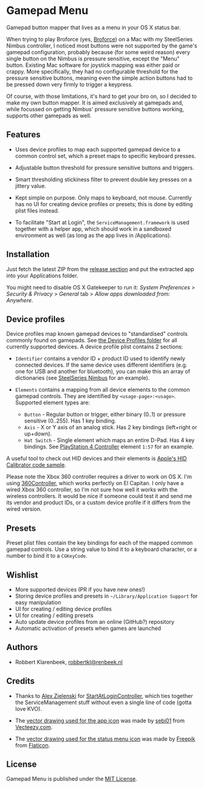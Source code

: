 # Gamepad Menu

Gamepad button mapper that lives as a menu in your OS X status bar.

When trying to play Broforce (yes, [Broforce](http://www.broforcegame.com)) on a Mac with my SteelSeries Nimbus controller, I noticed most buttons were not supported by the game's gamepad configuration, probably because (for some weird reason) every single button on the Nimbus is pressure sensitive, except the "Menu" button. Existing Mac software for joystick mapping was either paid or crappy. More specifically, they had no configurable threshold for the pressure sensitive buttons, meaning even the simple action buttons had to be pressed down very firmly to trigger a keypress.

Of course, with those limitations, it's hard to get your bro on, so I decided to make my own button mapper. It is aimed exclusively at gamepads and, while focussed on getting Nimbus' pressure sensitive buttons working, supports other gamepads as well.

## Features

* Uses device profiles to map each supported gamepad device to a common control set, which a preset maps to specific keyboard presses.

* Adjustable button threshold for pressure sensitive buttons and triggers.

* Smart thresholding stickiness filter to prevent double key presses on a jittery value.

* Kept simple on purpose. Only maps to keyboard, not mouse. Currently has no UI for creating device profiles or presets; this is done by editing plist files instead.

* To facilitate "Start at Login", the `ServiceManagement.framework` is used together with a helper app, which should work in a sandboxed environment as well (as long as the app lives in /Applications).

## Installation

Just fetch the latest ZIP from the [release section](https://github.com/robbertkl/GamepadMenu/releases) and put the extracted app into your Applications folder.

You might need to disable OS X Gatekeeper to run it: *System Preferences* > *Security & Privacy* > *General* tab > *Allow apps downloaded from: Anywhere*.

## Device profiles

Device profiles map known gamepad devices to "standardised" controls commonly found on gamepads. See [the Device Profiles folder](Resources/Device%20Profiles/) for all currently supported devices. A device profile plist contains 2 sections:

* `Identifier` contains a vendor ID + product ID used to identify newly connected devices. If the same device uses different identifiers (e.g. one for USB and another for bluetooth), you can make this an array of dictionaries (see [SteelSeries Nimbus](Resources/Device%20Profiles/SteelSeries%20Nimbus.plist) for an example).

* `Elements` contains a mapping from all device elements to the common gamepad controls. They are identified by `<usage-page>:<usage>`. Supported element types are:
    * `Button` - Regular button or trigger, either binary (0..1) or pressure sensitive (0..255). Has 1 key binding.
    * `Axis` - X or Y axis of an analog stick. Has 2 key bindings (left+right or up+down).
    * `Hat Switch` - Single element which maps an entire D-Pad. Has 4 key bindings. See [PlayStation 4 Controller](Resources/Device%20Profiles/PlayStation%204%20Controller.plist) element `1:57` for an example.

A useful tool to check out HID devices and their elements is [Apple's HID Calibrator code sample](https://developer.apple.com/library/mac/samplecode/HID_Calibrator/).

Please note the Xbox 360 controller requires a driver to work on OS X. I'm using [360Controller](https://github.com/360Controller/360Controller), which works perfectly on El Capitan. I only have a wired Xbox 360 controller, so I'm not sure how well it works with the wireless controllers. It would be nice if someone could test it and send me its vendor and product IDs, or a custom device profile if it differs from the wired version.

## Presets

Preset plist files contain the key bindings for each of the mapped common gamepad controls. Use a string value to bind it to a keyboard character, or a number to bind it to a `CGKeyCode`.

## Wishlist

* More supported devices (PR if you have new ones!)
* Storing device profiles and presets in `~/Library/Application Support` for easy manipulation
* UI for creating / editing device profiles
* UI for creating / editing presets
* Auto update device profiles from an online (GitHub?) repository
* Automatic activation of presets when games are launched

## Authors

* Robbert Klarenbeek, <robbertkl@renbeek.nl>

## Credits

* Thanks to [Alex Zielenski](https://twitter.com/#!/alexzielenski) for [StartAtLoginController](https://github.com/alexzielenski/StartAtLoginController), which ties together the ServiceManagement stuff without even a single line of code (gotta love KVO).

* The [vector drawing used for the app icon](Resources/Graphics/AppIcon.ai) was made by [sebi01](http://www.vecteezy.com/members/sebi01) from [Vecteezy.com](http://www.vecteezy.com).

* The [vector drawing used for the status menu icon](Resources/Graphics/StatusMenuTemplate.eps) was made by [Freepik](http://www.freepik.com) from [Flaticon](http://www.flaticon.com).

## License

Gamepad Menu is published under the [MIT License](http://www.opensource.org/licenses/mit-license.php).

